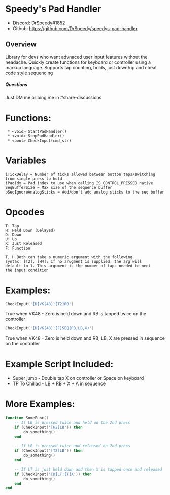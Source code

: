 # Speedy's Pad Handler
* Discord: DrSpeedy#1852
* Github: https://github.com/DrSpeedy/speedys-pad-handler

## Overview
Library for devs who want advnaced user input features without the headache. Quickly create functions for keyboard or controller using a markup language. Supports tap counting, holds, just down/up and cheat code style sequencing

##### Questions
Just DM me or ping me in #share-discussions

# Functions:
```
 * <void> StartPadHandler()
 * <void> StopPadHandler()
 * <bool> CheckInput(cmd_str)
```

# Variables
```
iTickDelay = Number of ticks allowed between button taps/switching from single press to hold
iPadIdx = Pad index to use when calling IS_CONTROL_PRESSED native
SeqBufferSize = Max size of the sequence buffer
bSeqIgnoreAnalogSticks = Add/don't add analog sticks to the seq buffer
```

# Opcodes
```
T: Tap
H: Held Down (Delayed)
D: Down
U: Up
R: Just Released
F: Function

T, H Both can take a numeric argument with the following
syntax: [T2], [H4]; If no arugment is supplied, the arg will
default to 1. This argument is the number of taps needed to meet
the input condition
```

# Examples:
```lua
CheckInput('[D]VK(48):[T2]RB')
```
True when VK48 - Zero is held down and RB is tapped twice
on the controller

```lua
CheckInput('[D]VK(48):[F]SEQ(RB,LB,X)')
```
True when VK48 - Zero is held down and RB, LB, X are pressed
in sequence on the controller

# Example Script Included:
 * Super jump - Double tap X on controller or Space on keyboard
 * TP To Chiliad - LB + RB + X + A in sequence

# More Examples:
```lua
function SomeFunc()
    -- If LB is pressed twice and held on the 2nd press
    if (CheckInput('[H2]LB')) then
        do_something()
    end

    -- If LB is pressed twice and released on 2nd press
    if (CheckInput('[T2]LB')) then
        do_something()
    end

    -- If LT is just held down and then X is tapped once and released
    if (CheckInput('[D]LT:[T]X')) then
        do_something()
    end
end
```
